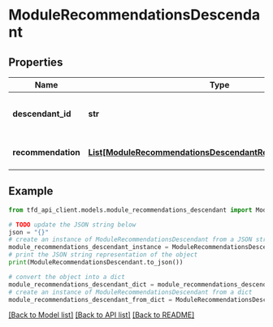 # ModuleRecommendationsDescendant


## Properties

Name | Type | Description | Notes
------------ | ------------- | ------------- | -------------
**descendant_id** | **str** | Descendant identifier (Refer to /meta/descendant API) | [optional] 
**recommendation** | [**List[ModuleRecommendationsDescendantRecommendationInner]**](ModuleRecommendationsDescendantRecommendationInner.md) | Descendant Recommendation information | [optional] 

## Example

```python
from tfd_api_client.models.module_recommendations_descendant import ModuleRecommendationsDescendant

# TODO update the JSON string below
json = "{}"
# create an instance of ModuleRecommendationsDescendant from a JSON string
module_recommendations_descendant_instance = ModuleRecommendationsDescendant.from_json(json)
# print the JSON string representation of the object
print(ModuleRecommendationsDescendant.to_json())

# convert the object into a dict
module_recommendations_descendant_dict = module_recommendations_descendant_instance.to_dict()
# create an instance of ModuleRecommendationsDescendant from a dict
module_recommendations_descendant_from_dict = ModuleRecommendationsDescendant.from_dict(module_recommendations_descendant_dict)
```
[[Back to Model list]](../README.md#documentation-for-models) [[Back to API list]](../README.md#documentation-for-api-endpoints) [[Back to README]](../README.md)


